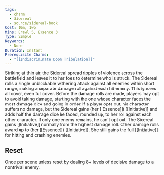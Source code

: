 ```yaml
---
tags:
  - charm
  - Sidereal
  - source/sidereal-book
Cost: 10m, 1wp
Mins: Brawl 5, Essence 3
Type: Simple
Keywords:
  - None
Duration: Instant
Prerequisite Charms:
  - "[[Indiscriminate Doom Tribulation]]"
---
```

Striking at thin air, the Sidereal spread ripples of violence across the battlefield and leaves it to her foes to determine who is struck. The Sidereal rolls a single unblockable withering attack against all enemies within short range, making a separate damage roll against each hit enemy. This ignores all cover, even full cover. Before the damage rolls are made, players may opt to avoid taking damage, starting with the one whose character faces the most damage dice and going in order. If a player opts out, his character suffers no damage, but the Sidereal gains (her [[Essence]]) [[Initiative]] and adds half the damage dice he faced, rounded up, to her roll against each other character. If only one enemy remains, he can’t opt out. The Sidereal gains [[Initiative]] normally from the highest damage roll. Other damage rolls award up to (her [[Essence]]) [[Initiative]]. She still gains the full [[Initiative]] for hitting and crashing enemies. 
## Reset
Once per scene unless reset by dealing 8+ levels of decisive damage to a nontrivial enemy.